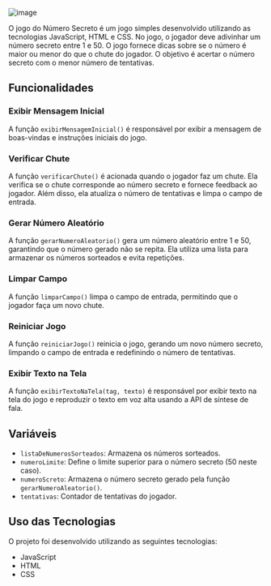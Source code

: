 ![image](https://github.com/IsaqueBeltrao/Numero-Secreto/assets/147349236/ccc9c4a9-c700-46a7-8912-2bafc4f4e889)

O jogo do Número Secreto é um jogo simples desenvolvido utilizando as tecnologias JavaScript, HTML e CSS. No jogo, o jogador deve adivinhar um número secreto entre 1 e 50. O jogo fornece dicas sobre se o número é maior ou menor do que o chute do jogador. O objetivo é acertar o número secreto com o menor número de tentativas.

## Funcionalidades

### Exibir Mensagem Inicial
A função `exibirMensagemInicial()` é responsável por exibir a mensagem de boas-vindas e instruções iniciais do jogo.

### Verificar Chute
A função `verificarChute()` é acionada quando o jogador faz um chute. Ela verifica se o chute corresponde ao número secreto e fornece feedback ao jogador. Além disso, ela atualiza o número de tentativas e limpa o campo de entrada.

### Gerar Número Aleatório
A função `gerarNumeroAleatorio()` gera um número aleatório entre 1 e 50, garantindo que o número gerado não se repita. Ela utiliza uma lista para armazenar os números sorteados e evita repetições.

### Limpar Campo
A função `limparCampo()` limpa o campo de entrada, permitindo que o jogador faça um novo chute.

### Reiniciar Jogo
A função `reiniciarJogo()` reinicia o jogo, gerando um novo número secreto, limpando o campo de entrada e redefinindo o número de tentativas.

### Exibir Texto na Tela
A função `exibirTextoNaTela(tag, texto)` é responsável por exibir texto na tela do jogo e reproduzir o texto em voz alta usando a API de síntese de fala.

## Variáveis

- `listaDeNumerosSorteados`: Armazena os números sorteados.
- `numeroLimite`: Define o limite superior para o número secreto (50 neste caso).
- `numeroScreto`: Armazena o número secreto gerado pela função `gerarNumeroAleatorio()`.
- `tentativas`: Contador de tentativas do jogador.

## Uso das Tecnologias

O projeto foi desenvolvido utilizando as seguintes tecnologias:
- JavaScript
- HTML
- CSS
